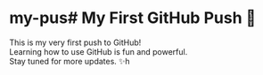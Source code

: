 # my-pus# My First GitHub Push 🚀

This is my very first push to GitHub!  
Learning how to use GitHub is fun and powerful.  
Stay tuned for more updates. ✨h
